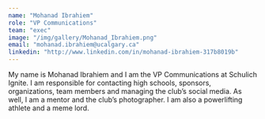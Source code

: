 ```yaml
---
name: "Mohanad Ibrahiem"
role: "VP Communications"
team: "exec"
image: "/img/gallery/Mohanad_Ibrahiem.png"
email: "mohanad.ibrahiem@ucalgary.ca"
linkedin: "http://www.linkedin.com/in/mohanad-ibrahiem-317b8019b"
---
```


My name is Mohanad Ibrahiem and I am the VP Communications at Schulich Ignite. I am responsible for contacting high schools, sponsors, organizations, team members and managing the club’s social media. As well, I am a mentor and the club’s photographer. I am also a powerlifting athlete and a meme lord.
